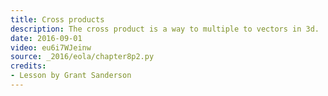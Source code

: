 ```yaml
---
title: Cross products
description: The cross product is a way to multiple to vectors in 3d.  This video shows how to visualize what it means.
date: 2016-09-01
video: eu6i7WJeinw
source: _2016/eola/chapter8p2.py
credits:
- Lesson by Grant Sanderson
---
```

